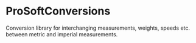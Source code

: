 # ProSoftConversions
Conversion library for interchanging measurements, weights, speeds etc. between metric and imperial measurements.
